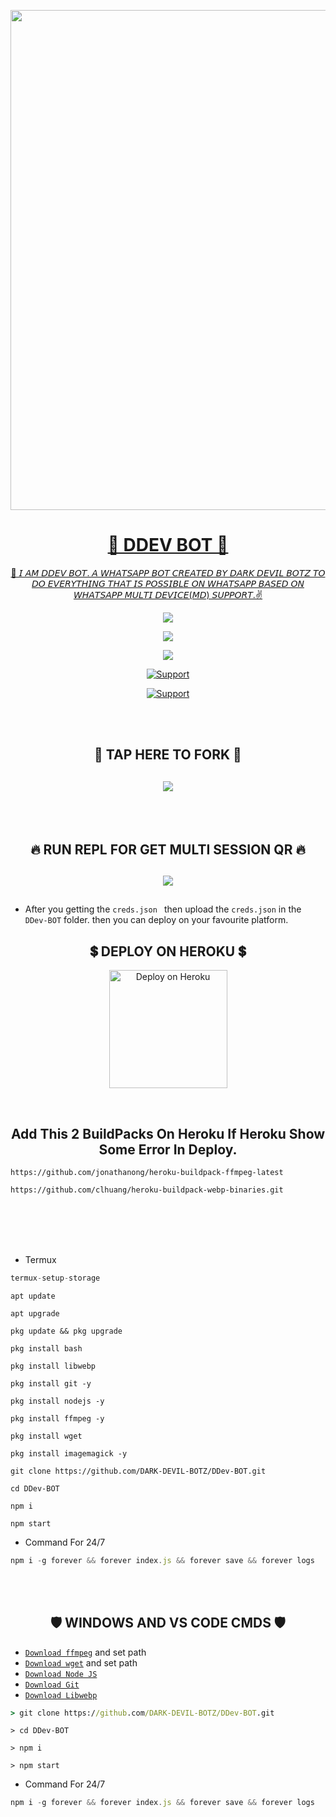 <p align="center">
   <a href="https://github.com/DARK-DEVIL-BOTZ/DDev-BOT">
    <img src="https://graph.org/file/86a4ac302b0d571057a40.jpg" width="800">
     

      
</p>
<h1 align="center">🤖 DDEV BOT 🤖</h1>
<p align="center"> 
  👋 𝘐 𝘈𝘔 𝘋𝘋𝘌𝘝 𝘉𝘖𝘛. 𝘈 𝘞𝘏𝘈𝘛𝘚𝘈𝘗𝘗 𝘉𝘖𝘛 𝘊𝘙𝘌𝘈𝘛𝘌𝘋 𝘉𝘠 𝘋𝘈𝘙𝘒 𝘋𝘌𝘝𝘐𝘓 𝘉𝘖𝘛𝘡 𝘛𝘖 𝘋𝘖 𝘌𝘝𝘌𝘙𝘠𝘛𝘏𝘐𝘕𝘎 𝘛𝘏𝘈𝘛 𝘐𝘚 𝘗𝘖𝘚𝘚𝘐𝘉𝘓𝘌 𝘖𝘕 𝘞𝘏𝘈𝘛𝘚𝘈𝘗𝘗 𝘉𝘈𝘚𝘌𝘋 𝘖𝘕 𝘞𝘏𝘈𝘛𝘚𝘈𝘗𝘗 𝘔𝘜𝘓𝘛𝘐 𝘋𝘌𝘝𝘐𝘊𝘌(𝘔𝘋) 𝘚𝘜𝘗𝘗𝘖𝘙𝘛.✌️

   <p align="center"> 
  <a href="https://github.com/DARK-DEVIL-BOTZ/DDev-BOT/stargazers">
    <img src="https://img.shields.io/github/stars/DARK-DEVIL-BOTZ/DDev-BOT?style=social">
    
   <p align="center">
  <a href="https://github.com/DARK-DEVIL-BOTZ/DDev-BOT/fork">
    <img src="https://img.shields.io/github/forks/DARK-DEVIL-BOTZ/DDev-BOT?label=Fork&style=social">
    
<p align="center">
  <a href="https://github.com/DARK-DEVIL-BOTZ/DDev-BOT">
    <img src="https://api.visitorbadge.io/api/visitors?path=DARK-DEVIL-BOTZ%2FDDev-BOT&label=Repo%20Visitors&labelColor=%23697689&countColor=%23ba68c8&style=plastic&labelStyle=upper">
 
  <p align="CENTER">
  <a href="https://github.com/DARK-DEVIL-BOTZ"><img title="Support" src="https://img.shields.io/badge/Maintain-NO!-cyan.svg?style=for-the-badge&logo=xcode" /></a>
</p>
    

     
  
<p align="CENTER">
  <a href="https://github.com/DARK-DEVIL-BOTZ"><img title="Support" src="https://img.shields.io/badge/next%20Update-NOT_YET!-green.svg?style=for-the-badge&logo=xcode" /></a>
</p>
     
<br>
<br>

<h2 align="center"> 🍴 TAP HERE TO FORK 🍴 
</h2>
   

<h2 align="center">  <a href="https://github.com/DARK-DEVIL-BOTZ/DDev-BOT/fork"><img src="https://img.shields.io/badge/FORK DDEV BOT-h?color=white&style=for-the-badge&logo=stackshare" />
</a>
</h2>
 
     
<br>
     <br>
     
<h2 align="center"> 🔥 RUN REPL FOR GET MULTI SESSION QR 🔥 </h2>
<h2 align="center">  <a href="https://replit.com/@DARK-DEVIL-BOTZ/DDEV-SESSION?v=1"><img src="https://repl.it/badge/github/quiec/whatsasena" />
</a>
</h2>

## 
- After you getting the `creds.json ` then upload the `creds.json` in the `DDev-BOT` folder. then you can deploy on your favourite platform.



<h2 align="center"> 💲 DEPLOY ON HEROKU 💲
</h2>

<p align="center" >
    <a href="https://heroku.com/deploy?template=https://github.com/DARK-DEVIL-BOTZ/DDev-BOT">
    <img title="DDEV ON HEROKU" src="https://www.herokucdn.com/deploy/button.png" width="189px" alt="Deploy on Heroku" >
    </a>
</p>
     


</br>     

<h2 align="center"> Add This 2 BuildPacks On Heroku If Heroku Show Some Error In Deploy.
</h2>

```
https://github.com/jonathanong/heroku-buildpack-ffmpeg-latest
``` 
```
https://github.com/clhuang/heroku-buildpack-webp-binaries.git
```
     
     
<br>
<br>
<br>
<br>
     
     
     
- Termux
```js
termux-setup-storage
```
```
apt update
```
```
apt upgrade
```
```
pkg update && pkg upgrade
```
```
pkg install bash
```
```
pkg install libwebp
```
```
pkg install git -y
```
```
pkg install nodejs -y
```
```
pkg install ffmpeg -y 
```
```
pkg install wget
```
```
pkg install imagemagick -y
```
```
git clone https://github.com/DARK-DEVIL-BOTZ/DDev-BOT.git
```
```
cd DDev-BOT
```
```
npm i
```
```
npm start
```

- Command For 24/7
```js
npm i -g forever && forever index.js && forever save && forever logs
```



</br> <br>
<h2 align="center"> 🛡️ WINDOWS AND VS CODE CMDS 🛡️
</h2>

* [`Download ffmpeg`](https://ffmpeg.org/download.html#build-windows) and set path
* [`Download wget`](https://eternallybored.org/misc/wget/releases/) and set path
* [`Download Node JS`](https://nodejs.org/en/download/)
* [`Download Git`](https://git-scm.com/downloads)
* [`Download Libwebp`](https://developers.google.com/speed/webp/download)
```cmd
> git clone https://github.com/DARK-DEVIL-BOTZ/DDev-BOT.git
```
```
> cd DDev-BOT
```
```
> npm i
```
```
> npm start
```
- Command For 24/7
```js
npm i -g forever && forever index.js && forever save && forever logs
```
